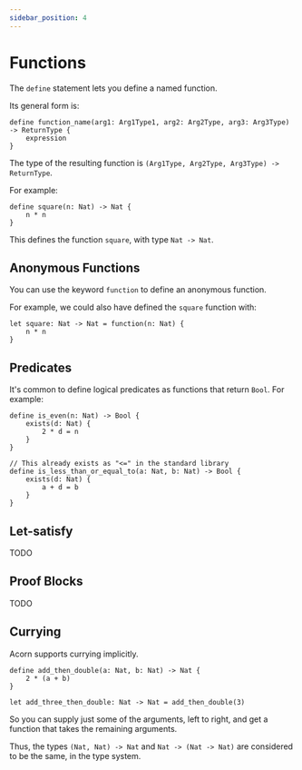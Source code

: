 ```yaml
---
sidebar_position: 4
---
```


# Functions

The `define` statement lets you define a named function.

Its general form is:

```acorn
define function_name(arg1: Arg1Type1, arg2: Arg2Type, arg3: Arg3Type) -> ReturnType {
    expression
}
```

The type of the resulting function is `(Arg1Type, Arg2Type, Arg3Type) -> ReturnType`.

For example:

```acorn
define square(n: Nat) -> Nat {
    n * n
}
```

This defines the function `square`, with type `Nat -> Nat`.

## Anonymous Functions

You can use the keyword `function` to define an anonymous function.

For example, we could also have defined the `square` function with:

```acorn
let square: Nat -> Nat = function(n: Nat) {
    n * n
}
```

## Predicates

It's common to define logical predicates as functions that return `Bool`. For example:

```acorn
define is_even(n: Nat) -> Bool {
    exists(d: Nat) {
        2 * d = n
    }
}

// This already exists as "<=" in the standard library
define is_less_than_or_equal_to(a: Nat, b: Nat) -> Bool {
    exists(d: Nat) {
        a + d = b
    }
}
```

## Let-satisfy

TODO

## Proof Blocks

TODO

## Currying

Acorn supports currying implicitly.

```acorn
define add_then_double(a: Nat, b: Nat) -> Nat {
    2 * (a + b)
}

let add_three_then_double: Nat -> Nat = add_then_double(3)
```

So you can supply just some of the arguments, left to right, and get a function that takes the remaining arguments.

Thus, the types `(Nat, Nat) -> Nat` and `Nat -> (Nat -> Nat)` are considered to be the same, in the type system.
